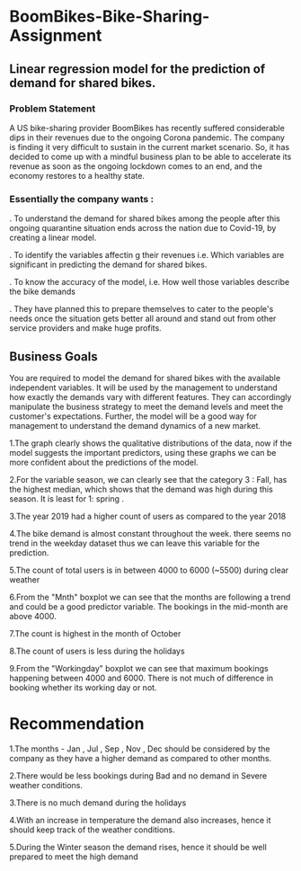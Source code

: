 # BoomBikes-Bike-Sharing-Assignment
## Linear regression model for the prediction of demand for shared bikes.

### Problem Statement

A US bike-sharing provider BoomBikes has recently suffered considerable dips in their revenues due to the ongoing Corona pandemic. The company is finding it very difficult to sustain in the current market scenario. So, it has decided to come up with a mindful business plan to be able to accelerate its revenue as soon as the ongoing lockdown comes to an end, and the economy restores to a healthy state.

### Essentially the company wants :

. To understand the demand for shared bikes among the people after this ongoing quarantine situation ends across the nation due to Covid-19, by creating a linear model.

. To identify the variables affectin g their revenues i.e. Which variables are significant in predicting the demand for shared bikes.

. To know the accuracy of the model, i.e. How well those variables describe the bike demands

. They have planned this to prepare themselves to cater to the people's needs once the situation gets better all around and stand out from other service providers and make huge profits.

## Business Goals

You are required to model the demand for shared bikes with the available independent variables. It will be used by the management to understand how exactly the demands vary with different features. They can accordingly manipulate the business strategy to meet the demand levels and meet the customer's expectations. Further, the model will be a good way for management to understand the demand dynamics of a new market.


1.The graph clearly shows the qualitative distributions of the data, now if the model suggests the important predictors, using these graphs we can be more confident about the predictions of the model.

2.For the variable season, we can clearly see that the category 3 : Fall, has the highest median, which shows that the demand was high during this season. It is least for 1: spring .

3.The year 2019 had a higher count of users as compared to the year 2018

4.The bike demand is almost constant throughout the week. there seems no trend in the weekday dataset thus we can leave this variable for the prediction.

5.The count of total users is in between 4000 to 6000 (~5500) during clear weather

6.From the "Mnth" boxplot we can see that the months are following a trend and could be a good predictor variable. The bookings in the mid-month are above 4000.

7.The count is highest in the month of October

8.The count of users is less during the holidays

9.From the "Workingday" boxplot we can see that maximum bookings happening between 4000 and 6000. There is not much of difference in booking whether its working day or not.


# Recommendation

1.The months - Jan , Jul , Sep , Nov , Dec should be considered by the company as they have a higher demand as compared to other months.

2.There would be less bookings during Bad and no demand in Severe weather conditions.

3.There is no much demand during the holidays

4.With an increase in temperature the demand also increases, hence it should keep track of the weather conditions.

5.During the Winter season the demand rises, hence it should be well prepared to meet the high demand

